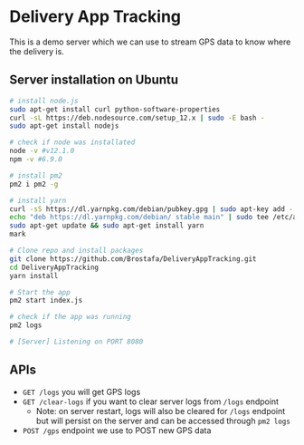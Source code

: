 # Delivery App Tracking

This is a demo server which we can use to stream GPS data to know where the delivery is.

## Server installation on Ubuntu

```bash
# install node.js
sudo apt-get install curl python-software-properties
curl -sL https://deb.nodesource.com/setup_12.x | sudo -E bash -
sudo apt-get install nodejs

# check if node was installated
node -v #v12.1.0
npm -v #6.9.0

# install pm2
pm2 i pm2 -g

# install yarn
curl -sS https://dl.yarnpkg.com/debian/pubkey.gpg | sudo apt-key add -
echo "deb https://dl.yarnpkg.com/debian/ stable main" | sudo tee /etc/apt/sources.list.d/yarn.list
sudo apt-get update && sudo apt-get install yarn
mark

# Clone repo and install packages
git clone https://github.com/Brostafa/DeliveryAppTracking.git
cd DeliveryAppTracking
yarn install

# Start the app
pm2 start index.js

# check if the app was running
pm2 logs

# [Server] Listening on PORT 8080
```

## APIs

- `GET /logs` you will get GPS logs
- `GET /clear-logs` if you want to clear server logs from `/logs` endpoint
  - Note: on server restart, logs will also be cleared for `/logs` endpoint but will persist on the server and can be accessed through `pm2 logs`
- `POST /gps` endpoint we use to POST new GPS data